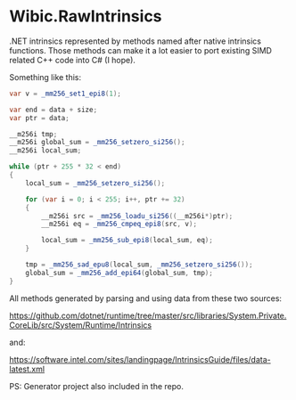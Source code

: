 # Wibic.RawIntrinsics

.NET intrinsics represented by methods named after native intrinsics functions. 
Those methods can make it a lot easier to port existing SIMD related C++ code into C# (I hope).

Something like this:

```csharp
var v = _mm256_set1_epi8(1);

var end = data + size;
var ptr = data;

__m256i tmp;
__m256i global_sum = _mm256_setzero_si256();
__m256i local_sum;

while (ptr + 255 * 32 < end)
{
	local_sum = _mm256_setzero_si256();

	for (var i = 0; i < 255; i++, ptr += 32)
	{
		__m256i src = _mm256_loadu_si256((__m256i*)ptr);
		__m256i eq = _mm256_cmpeq_epi8(src, v);

		local_sum = _mm256_sub_epi8(local_sum, eq);
	}

	tmp = _mm256_sad_epu8(local_sum, _mm256_setzero_si256());
	global_sum = _mm256_add_epi64(global_sum, tmp);
}
```

All methods generated by parsing and using data from these two sources:

https://github.com/dotnet/runtime/tree/master/src/libraries/System.Private.CoreLib/src/System/Runtime/Intrinsics

and:

https://software.intel.com/sites/landingpage/IntrinsicsGuide/files/data-latest.xml

PS: Generator project also included in the repo.
